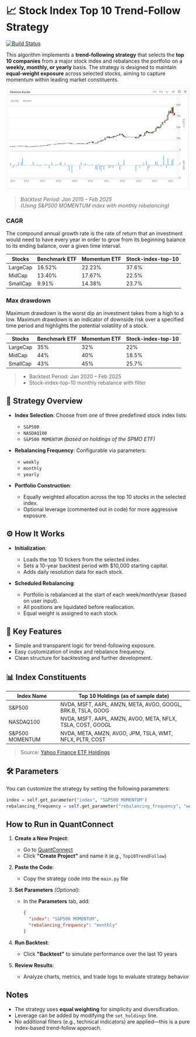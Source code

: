 # 📈 Stock Index Top 10 Trend-Follow Strategy
[![Build Status](https://img.shields.io/badge/QuantConnect-blue)](https://www.quantconnect.com/)


This algorithm implements a **trend-following strategy** that selects the **top 10 companies** from a major stock index and rebalances the portfolio on a **weekly, monthly, or yearly** basis. The strategy is designed to maintain **equal-weight exposure** across selected stocks, aiming to capture momentum within leading market constituents.

![](resources/strategyEquity.png)

> *Backtest Period: Jan 2015 – Feb 2025*  
> *(Using S&P500 MOMENTUM index with monthly rebalancing)*

### CAGR 
The compound annual growth rate is the rate of return that an investment would need to have every year 
in order to grow from its beginning balance to its ending balance, over a given time interval.

| Stocks    | Benchmark ETF | Momentum ETF | Stock-index-top-10 |
|-----------|---------------|--------------|--------------------|
| LargeCap  | 16.52%        | 22.23%       | 37.6%              |
| MidCap    | 13.40%        | 17.67%       | 22.5%              |
| SmallCap  | 9.91%         | 14.38%       | 23.7%              |

### Max drawdown
Maximum drawdown is the worst dip an investment takes from a high to a low. 
Maximum drawdown is an indicator of downside risk over a specified time period 
and highlights the potential volatility of a stock.

| Stocks    | Benchmark ETF | Momentum ETF | Stock-index-top-10 |
|-----------|---------------|--------------|--------------------|
| LargeCap  | 35%           | 32%          | 22%                |
| MidCap    | 44%           | 40%          | 18.5%              |
| SmallCap  | 43%           | 45%          | 25.7%              |

> * Backtest Period: Jan 2020 – Feb 2025
> * Stock-index-top-10 monthly rebalance with filter

## 🚀 Strategy Overview

- **Index Selection**: Choose from one of three predefined stock index lists:
  - `S&P500`
  - `NASDAQ100`
  - `S&P500 MOMENTUM` *(based on holdings of the SPMO ETF)*

- **Rebalancing Frequency**: Configurable via parameters:
  - `weekly`
  - `monthly`
  - `yearly`

- **Portfolio Construction**:
  - Equally weighted allocation across the top 10 stocks in the selected index.
  - Optional leverage (commented out in code) for more aggressive exposure.

## ⚙️ How It Works

- **Initialization**:
  - Loads the top 10 tickers from the selected index.
  - Sets a 10-year backtest period with $10,000 starting capital.
  - Adds daily resolution data for each stock.

- **Scheduled Rebalancing**:
  - Portfolio is rebalanced at the start of each week/month/year (based on user input).
  - All positions are liquidated before reallocation.
  - Equal weight is assigned to each stock.

## 🧠 Key Features

- Simple and transparent logic for trend-following exposure.
- Easy customization of index and rebalance frequency.
- Clean structure for backtesting and further development.

## 📊 Index Constituents

| Index Name         | Top 10 Holdings (as of sample date) |
|--------------------|--------------------------------------|
| S&P500             | NVDA, MSFT, AAPL, AMZN, META, AVGO, GOOGL, BRK.B, TSLA, GOOG |
| NASDAQ100          | NVDA, MSFT, AAPL, AMZN, AVGO, META, NFLX, TSLA, COST, GOOGL |
| S&P500 MOMENTUM    | NVDA, META, AMZN, AVGO, JPM, TSLA, WMT, NFLX, PLTR, COST |

> Source: [Yahoo Finance ETF Holdings](https://finance.yahoo.com/)

## 🛠️ Parameters

You can customize the strategy by setting the following parameters:

```python
index = self.get_parameter("index", "S&P500 MOMENTUM")
rebalancing_frequency = self.get_parameter("rebalancing_frequency", "weekly")
```

## How to Run in QuantConnect

1. **Create a New Project**:
   - Go to [QuantConnect](https://www.quantconnect.com/)
   - Click **"Create Project"** and name it (e.g., `Top10TrendFollow`)

2. **Paste the Code**:
   - Copy the strategy code into the `main.py` file

3. **Set Parameters** *(Optional)*:
   - In the **Parameters** tab, add:
     ```json
     {
       "index": "S&P500 MOMENTUM",
       "rebalancing_frequency": "monthly"
     }
     ```

4. **Run Backtest**:
   - Click **"Backtest"** to simulate performance over the last 10 years

5. **Review Results**:
   - Analyze charts, metrics, and trade logs to evaluate strategy behavior

## Notes

- The strategy uses **equal weighting** for simplicity and diversification.
- Leverage can be added by modifying the `set_holdings` line.
- No additional filters (e.g., technical indicators) are applied—this is a pure index-based trend-follow approach.
